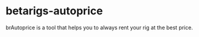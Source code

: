 betarigs-autoprice
==================

brAutoprice is a tool that helps you to always rent your rig at the best price.
